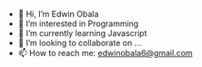 - 👋 Hi, I’m Edwin Obala
- 👀 I’m interested in Programming
- 🌱 I’m currently learning Javascript
- 💞️ I’m looking to collaborate on ...
- 📫 How to reach me: edwinobala6@gmail.com

<!---
Obalahub/Obalahub is a ✨ special ✨ repository because its `README.md` (this file) appears on your GitHub profile.
You can click the Preview link to take a look at your changes.
--->
